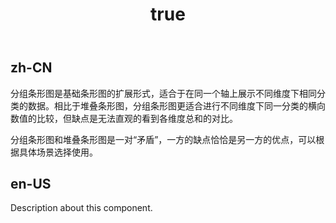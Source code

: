 ﻿---
order: 0
title:
  zh-CN: 分组条形图
  en-US: Grouped Bar Chart
---

## zh-CN

分组条形图是基础条形图的扩展形式，适合于在同一个轴上展示不同维度下相同分类的数据。相比于堆叠条形图，分组条形图更适合进行不同维度下同一分类的横向数值的比较，但缺点是无法直观的看到各维度总和的对比。

分组条形图和堆叠条形图是一对“矛盾”，一方的缺点恰恰是另一方的优点，可以根据具体场景选择使用。

## en-US

Description about this component.